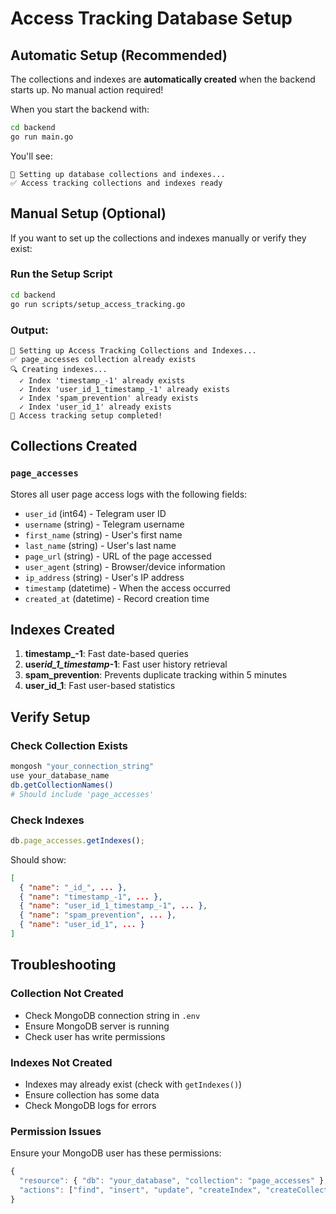 # Access Tracking Database Setup

## Automatic Setup (Recommended)

The collections and indexes are **automatically created** when the backend starts up. No manual action required!

When you start the backend with:

```bash
cd backend
go run main.go
```

You'll see:

```
🔧 Setting up database collections and indexes...
✅ Access tracking collections and indexes ready
```

## Manual Setup (Optional)

If you want to set up the collections and indexes manually or verify they exist:

### Run the Setup Script

```bash
cd backend
go run scripts/setup_access_tracking.go
```

### Output:

```
🔧 Setting up Access Tracking Collections and Indexes...
✅ page_accesses collection already exists
🔍 Creating indexes...
  ✓ Index 'timestamp_-1' already exists
  ✓ Index 'user_id_1_timestamp_-1' already exists
  ✓ Index 'spam_prevention' already exists
  ✓ Index 'user_id_1' already exists
🎉 Access tracking setup completed!
```

## Collections Created

### `page_accesses`

Stores all user page access logs with the following fields:

- `user_id` (int64) - Telegram user ID
- `username` (string) - Telegram username
- `first_name` (string) - User's first name
- `last_name` (string) - User's last name
- `page_url` (string) - URL of the page accessed
- `user_agent` (string) - Browser/device information
- `ip_address` (string) - User's IP address
- `timestamp` (datetime) - When the access occurred
- `created_at` (datetime) - Record creation time

## Indexes Created

1. **timestamp\_-1**: Fast date-based queries
2. **user*id_1_timestamp*-1**: Fast user history retrieval
3. **spam_prevention**: Prevents duplicate tracking within 5 minutes
4. **user_id_1**: Fast user-based statistics

## Verify Setup

### Check Collection Exists

```bash
mongosh "your_connection_string"
use your_database_name
db.getCollectionNames()
# Should include 'page_accesses'
```

### Check Indexes

```javascript
db.page_accesses.getIndexes();
```

Should show:

```json
[
  { "name": "_id_", ... },
  { "name": "timestamp_-1", ... },
  { "name": "user_id_1_timestamp_-1", ... },
  { "name": "spam_prevention", ... },
  { "name": "user_id_1", ... }
]
```

## Troubleshooting

### Collection Not Created

- Check MongoDB connection string in `.env`
- Ensure MongoDB server is running
- Check user has write permissions

### Indexes Not Created

- Indexes may already exist (check with `getIndexes()`)
- Ensure collection has some data
- Check MongoDB logs for errors

### Permission Issues

Ensure your MongoDB user has these permissions:

```javascript
{
  "resource": { "db": "your_database", "collection": "page_accesses" },
  "actions": ["find", "insert", "update", "createIndex", "createCollection"]
}
```
